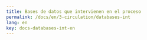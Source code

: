 ```yaml
---
title: Bases de datos que intervienen en el proceso
permalink: /docs/en/3-circulation/databases-int
lang: en
key: docs-databases-int-en
---
```


